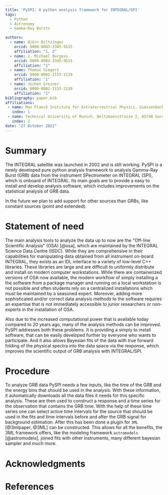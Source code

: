 ```yaml
---
title: 'PySPI: A python analysis framework for INTEGRAL/SPI'
tags:
  - Python
  - Astronomy
  - Gamma-Ray Bursts

authors:
  - name: Björn Biltzinger
    orcid: 0000-0003-3345-9515
    affiliation: "1, 2"
  - name: J. Michael Burgess
    orcid: 0000-0003-3345-9515
    affiliation: "1"
  - name: Thomas Siegert
    orcid: 0000-0002-1153-2139
    affiliation: "1"
  - name: Jochen Greiner
    orcid: 0000-0002-1153-2139
    affiliation: "1"
bibliography: paper.bib
affiliations:
 - name: Max Planck Institute for Extraterrestrial Physics, Giessenbachstrasse, 85748 Garching, Germany
   index: 1
 - name: Technical University of Munich, Boltzmannstrasse 2, 85748 Garching, Germany
   index: 2
date: "27 October 2021"
---
```


# Summary

The INTEGRAL satellite was launched in 2002 and is still working. PySPI is a newly developed pure python analysis framework to analysis Gamma-Ray Burst (GRB) data from the instrument SPectrometer on INTEGRAL (SPI), which is onboard of INTEGRAL. Its main goals are to provide a easy to install and develop analysis software, which includes improvements on the statistical analysis of GRB data. 

In the future we plan to add support for other sources than GRBs, like constant sources (point and extended). 

# Statement of need

The main analysis tools to analyze the data up to now are the "Off-line Scientific Analysis" (OSA) [@osa], which are maintained by the INTEGRAL Science Data Centre (ISDC). While they are comprehensive in their capabilities for manipulating data obtained from all instrument on-board INTEGRAL, they exists as an IDL interface to a variety of low-level C++ libraries. These libraries are large and are difficult to uniformly distribute and install on modern computer workstations. While there are containerized versions of OSA now available, the modern workflow of simply installing a the software from a package manager and running on a local workstation is not possible and often students rely on a centralized installations which must be maintained by a seasoned expert. Moreover, adding more sophisticated and/or correct data analysis methods to the software requires an expertise that is not immediately accessible to junior researchers or non-experts in the installation of OSA.

Also due to the increased computational power that is available today compared to 20 years ago, many of the analysis methods can be improved. PySPI addresses both these problems. It is providing a simply to install software, that can be easily developed further by everyone who wants to participate. And it also allows Bayesian fits of the data with true forward folding of the physical spectra into the data space via the response, which improves the scientific output of GRB analysis with INTEGRAL/SPI. 

# Procedure

To analyze GRB data PySPI needs a few inputs, like the time of the GRB and the energy bins that should be used in the analysis. With these information, it automatically downloads all the data files it needs for this specific analysis. These are then used to construct a response and a time series for the observation that contains the GRB time. With the help of these time series one can select active time intervals for the source that should be used in the fits and time intervals before and after the GRB signal for background estimation. After this has been done a plugin for `3ML` [@3mlpaper, @3ML] can be constructed. This allows for all the benefits, the 3ML framework offers, like the modeling framework `astromodels` [@astromodels], joined fits with other instruments, many different bayesian sampler and much more. 

# Acknowledgments



# References

